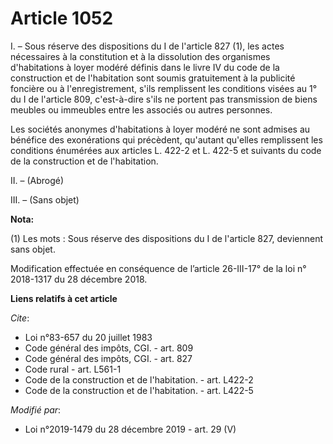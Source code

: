 # Article 1052

I. – Sous réserve des dispositions du I de l'article 827 (1), les actes nécessaires à la constitution et à la dissolution des
organismes d'habitations à loyer modéré définis dans le livre IV du code de la construction et de l'habitation sont soumis
gratuitement à la publicité foncière ou à l'enregistrement, s'ils remplissent les conditions visées au 1° du I de l'article
809, c'est-à-dire s'ils ne portent pas transmission de biens meubles ou immeubles entre les associés ou autres personnes.

Les sociétés anonymes d'habitations à loyer modéré ne sont admises au bénéfice des exonérations qui précèdent, qu'autant
qu'elles remplissent les conditions énumérées aux articles L. 422-2 et L. 422-5 et suivants du code de la construction et de
l'habitation.

II. – (Abrogé)

III. – (Sans objet)

**Nota:**

(1) Les mots : Sous réserve des dispositions du I de l'article 827, deviennent sans objet.

Modification effectuée en conséquence de l’article 26-III-17° de la loi n° 2018-1317 du 28 décembre 2018.

**Liens relatifs à cet article**

_Cite_:

  - Loi n°83-657 du 20 juillet 1983
  - Code général des impôts, CGI. - art. 809
  - Code général des impôts, CGI. - art. 827
  - Code rural - art. L561-1
  - Code de la construction et de l'habitation. - art. L422-2
  - Code de la construction et de l'habitation. - art. L422-5

_Modifié par_:

  - Loi n°2019-1479 du 28 décembre 2019 - art. 29 (V)
